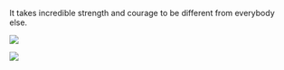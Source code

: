 
It takes incredible strength and courage to be different from everybody else.

<!-- <div style="display:flex">
  <ul>
    <li>🔭 I’m currently working on ...</li>
    <li>🌱 I’m currently learning ...</li>
    <li>👯 I’m looking to collaborate on ...</li>
    <li>🤔 I’m looking for help with ...</li>
    <li>💬 Ask me about ...</li>
    <li>📫 How to reach me: ...</li>
    <li>😄 Pronouns: ...</li>
    <li>⚡ Fun fact: ... </li>
  </ul>
</div>
 -->
![](https://github-readme-stats.vercel.app/api?username=Denver-Ning)


![](https://img.shields.io/badge/%E5%86%99%E4%BD%9C%E5%B7%A5%E5%85%B7-VS%20Code-blueviolet)
